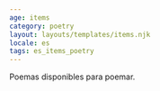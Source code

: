 ```yaml
---
age: items
category: poetry
layout: layouts/templates/items.njk
locale: es
tags: es_items_poetry
---
```


Poemas disponibles para poemar.